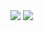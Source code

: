 <img src="https://capsule-render.vercel.app/api?type=venom&color=FFFF00&text=Jobibara's%-nl-Github&height=200&section=header" />


<img src="https://capsule-render.vercel.app/api?type=waving&color=FFFF00&height=150&section=footer" />

